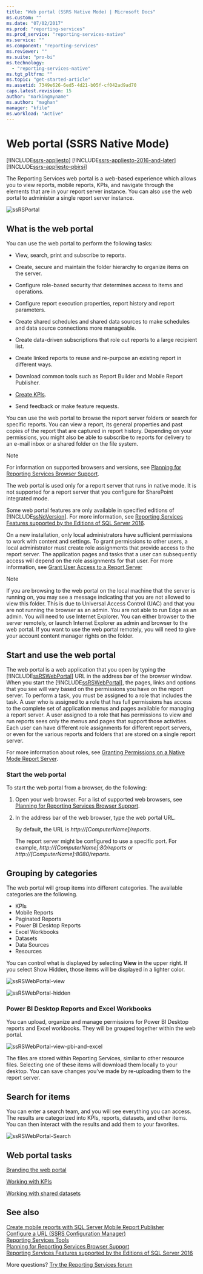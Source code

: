 ```yaml
---
title: "Web portal (SSRS Native Mode) | Microsoft Docs"
ms.custom: ""
ms.date: "07/02/2017"
ms.prod: "reporting-services"
ms.prod_service: "reporting-services-native"
ms.service: ""
ms.component: "reporting-services"
ms.reviewer: ""
ms.suite: "pro-bi"
ms.technology: 
  - "reporting-services-native"
ms.tgt_pltfrm: ""
ms.topic: "get-started-article"
ms.assetid: 7349e626-6ed5-4d21-b05f-cf042ad9ad70
caps.latest.revision: 15
author: "markingmyname"
ms.author: "maghan"
manager: "kfile"
ms.workload: "Active"
---
```

# Web portal (SSRS Native Mode)

[!INCLUDE[ssrs-appliesto](../includes/ssrs-appliesto.md)] [!INCLUDE[ssrs-appliesto-2016-and-later](../includes/ssrs-appliesto-2016-and-later.md)] [!INCLUDE[ssrs-appliesto-pbirsi](../includes/ssrs-appliesto-pbirs.md)]

The Reporting Services web portal is a web-based experience which allows you to view reports, mobile reports, KPIs, and navigate through the elements that are in your report server instance. You can also use the web portal to administer a single report server instance.

![ssRSPortal](../reporting-services/media/ssrsportal.png)

## What is the web portal

You can use the web portal to perform the following tasks:

- View, search, print and subscribe to reports.

- Create, secure and maintain the folder hierarchy to organize items on the server.

- Configure role-based security that determines access to items and operations.

- Configure report execution properties, report history and report parameters.

- Create shared schedules and shared data sources to make schedules and data source connections more manageable.

- Create data-driven subscriptions that role out reports to a large recipient list.

- Create linked reports to reuse and re-purpose an existing report in different ways.

- Download common tools such as Report Builder and Mobile Report Publisher.

- [Create KPIs](../reporting-services/working-with-kpis-in-reporting-services.md).

- Send feedback or make feature requests.

You can use the web portal to browse the report server folders or search for specific reports. You can view a report, its general properties and past copies of the report that are captured in report history. Depending on your permissions, you might also be able to subscribe to reports for delivery to an e-mail inbox or a shared folder on the file system.

> [!NOTE]
> For information on supported browsers and versions, see [Planning for Reporting Services Browser Support](../reporting-services/browser-support-for-reporting-services-and-power-view.md).

The web portal is used only for a report server that runs in native mode. It is not supported for a report server that you configure for SharePoint integrated mode.

Some web portal features are only available in specified editions of [!INCLUDE[ssNoVersion](../includes/ssnoversion.md)]. For more information, see [Reporting Services Features supported by the Editions of SQL Server 2016](../reporting-services/reporting-services-features-supported-by-the-editions-of-sql-server-2016.md).

On a new installation, only local administrators have sufficient permissions to work with content and settings. To grant permissions to other users, a local administrator must create role assignments that provide access to the report server. The application pages and tasks that a user can subsequently access will depend on the role assignments for that user. For more information, see [Grant User Access to a Report Server](security/grant-user-access-to-a-report-server-report-manager.md)

> [!NOTE]
> If you are browsing to the web portal on the local machine that the server is running on, you may see a message indicating that you are not allowed to view this folder. This is due to Universal Access Control (UAC) and that you are not running the browser as an admin. You are not able to run Edge as an admin. You will need to use Internet Explorer. You can either browser to the server remotely, or launch Internet Explorer as admin and browser to the web portal. If you want to use the web portal remotely, you will need to give your account content manager rights on the folder.  

## Start and use the web portal

The web portal is a web application that you open by typing the [!INCLUDE[ssRSWebPortal](../includes/ssrswebportal.md)] URL in the address bar of the browser window. When you start the [!INCLUDE[ssRSWebPortal](../includes/ssrswebportal.md)], the pages, links and options that you see will vary based on the permissions you have on the report server. To perform a task, you must be assigned to a role that includes the task.  A user who is assigned to a role that has full permissions has access to the complete set of application menus and pages available for managing a report server. A user assigned to a role that has permissions to view and run reports sees only the menus and pages that support those activities. Each user can have different role assignments for different report servers, or even for the various reports and folders that are stored on a single report server.

For more information about roles, see [Granting Permissions on a Native Mode Report Server](../reporting-services/security/granting-permissions-on-a-native-mode-report-server.md).

### Start the web portal

To start the web portal from a browser, do the following:

1. Open your web browser. For a list of supported web browsers, see [Planning for Reporting Services Browser Support](../reporting-services/browser-support-for-reporting-services-and-power-view.md).

2. In the address bar of the web browser, type the web portal URL.

    By default, the URL is *http://[ComputerName]/reports*.

    The report server might be configured to use a specific port. For example, *http://[ComputerName]:80/reports* or *http://[ComputerName]:8080/reports*.

## Grouping by categories

The web portal will group items into different categories. The available categories are the following.

- KPIs
- Mobile Reports
- Paginated Reports
- Power BI Desktop Reports
- Excel Workbooks
- Datasets
- Data Sources
- Resources

You can control what is displayed by selecting **View** in the upper right. If you select Show Hidden, those items will be displayed in a lighter color.

![ssRSWebPortal-view](../reporting-services/media/ssrswebportal-view.png)

![ssRSWebPortal-hidden](../reporting-services/media/ssrswebportal-hidden.png)

### Power BI Desktop Reports and Excel Workbooks

You can upload, organize and manage permissions for Power BI Desktop reports and Excel workbooks. They will be grouped together within the web portal.

![ssRSWebPortal-view-pbi-and-excel](../reporting-services/media/ssrswebportal-view-pbi-and-excel.png)

The files are stored within Reporting Services, similar to other resource files. Selecting one of these items will download them locally to your desktop. You can save changes you’ve made by re-uploading them to the report server.

## Search for items

You can enter a search team, and you will see everything you can access. The results are categorized into KPIs, reports, datasets, and other items. You can then interact with the results and add them to your favorites.

![ssRSWebPortal-Search](../reporting-services/media/ssrswebportal-search.png)

## Web portal tasks

[Branding the web portal](../reporting-services/branding-the-web-portal.md)

[Working with KPIs](../reporting-services/working-with-kpis-in-reporting-services.md)

[Working with shared datasets](../reporting-services/work-with-shared-datasets-web-portal.md)

## See also

[Create mobile reports with SQL Server Mobile Report Publisher](../reporting-services/mobile-reports/create-mobile-reports-with-sql-server-mobile-report-publisher.md)  
[Configure a URL (SSRS Configuration Manager)](../reporting-services/install-windows/configure-a-url-ssrs-configuration-manager.md)  
[Reporting Services Tools](../reporting-services/tools/reporting-services-tools.md)  
[Planning for Reporting Services Browser Support](../reporting-services/browser-support-for-reporting-services-and-power-view.md)  
[Reporting Services Features supported by the Editions of SQL Server 2016](../reporting-services/reporting-services-features-supported-by-the-editions-of-sql-server-2016.md)  

More questions? [Try the Reporting Services forum](http://go.microsoft.com/fwlink/?LinkId=620231)
